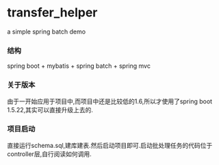 # transfer_helper
a simple spring batch demo

### 结构
spring boot + mybatis + spring batch + spring mvc

### 关于版本
由于一开始应用于项目中,而项目中还是比较低的1.6,所以才使用了spring boot 1.5.22,其实可以直接升级上去的.

### 项目启动
直接运行schema.sql,建库建表.然后启动项目即可.启动批处理任务的代码位于controller层,自行阅读如何调用.
